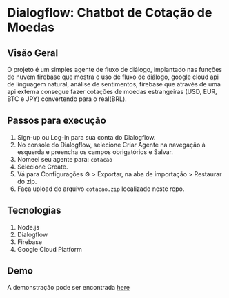 
# Dialogflow: Chatbot de Cotação de Moedas 

## Visão Geral

O projeto é um simples agente de fluxo de diálogo, implantado nas funções de nuvem firebase que mostra o uso de fluxo de diálogo, google cloud api de linguagem natural, análise de sentimentos, firebase que através de uma api externa consegue fazer cotações de moedas estrangeiras (USD, EUR, BTC e JPY) convertendo para o real(BRL).


## Passos para execução

1. Sign-up ou Log-in para sua conta do Dialogflow.
2. No console do Dialogflow, selecione Criar Agente na navegação à esquerda e preencha os campos obrigatórios e Salvar.
3. Nomeei seu agente para: `cotacao`
4. Selecione Create.
5. Vá para Configurações ⚙ > Exportar, na aba de importação > Restaurar do zip.
6. Faça upload do arquivo `cotacao.zip` localizado neste repo.


## Tecnologias
1. Node.js
2. Dialogflow
3. Firebase
4. Google Cloud Platform

## Demo

A demonstração pode ser encontrada [here](https://bot.dialogflow.com/5c2c6d01-9d43-4daa-8486-e2f31668935c)
